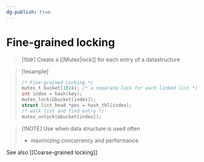 ```yaml
---
dg-publish: true
---
```

# Fine-grained locking

> [!tldr] Create a [[Mutex|lock]] for each entry of a datastructure

> [!example] 
> ```c
> /* Fine-grained Locking */
> mutex_t bucket[1024]; /* a separate lock for each linked list */
> int index = hash(key);
> mutex_lock(&bucket[index]);
> struct list_head *pos = hash_tbl[index];
> /* walk list and find entry */
> mutex_unlock(&bucket[index]);
> ```

> [!NOTE] Use when data structure is used often
> * maximizing concurrency and performance

See also [[Coarse-grained locking]]